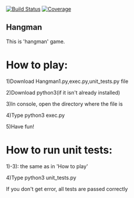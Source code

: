 [![Build Status][travis-badge]][travis-url]
[![Coverage][coverage-image]][coverage-url]

## Hangman
This is 'hangman' game.

# How to play:
 
1)Download Hangman1.py,exec.py,unit_tests.py file

2)Download python3(if it isn't already installed)

3)In console, open the directory where the file is

4)Type python3 exec.py

5)Have fun!

###
# How to run unit tests:
 
1)-3): the same as in 'How to play'

4)Type python3 unit_tests.py

If you don't get error, all tests are passed correctly

[travis-url]: https://travis-ci.org/dimakarp1996/Hangman1
[travis-badge]: https://travis-ci.org/dimakarp1996/Hangman1.svg?branch=master
[coverage-image]: https://codecov.io/gh/dimakarp1996/Hangman1/branch/master/graph/badge.svg
[coverage-url]: https://codecov.io/gh/dimakarp1996/Hangman1
